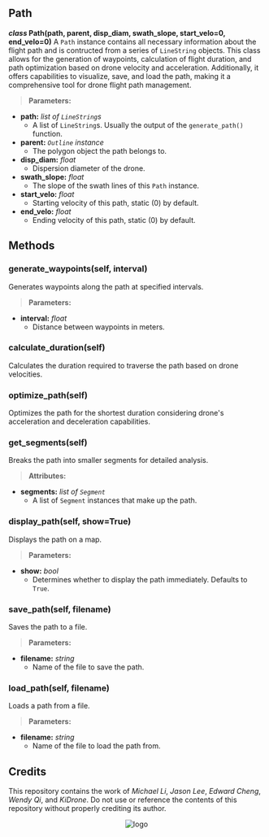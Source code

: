 ## Path
***class* Path(path, parent, disp_diam, swath_slope, start_velo=0, end_velo=0)**
A `Path` instance contains all necessary information about the flight path and is contructed from a series of `LineString` objects. This class allows for the generation of waypoints, calculation of flight duration, and path optimization based on drone velocity and acceleration. Additionally, it offers capabilities to visualize, save, and load the path, making it a comprehensive tool for drone flight path management.

> **Parameters:**
* **path:** *list of `LineString`s*
  * A list of `LineString`s. Usually the output of the `generate_path()` function.
* **parent:** *`Outline` instance*
  * The polygon object the path belongs to.
* **disp_diam:** *float*
  * Dispersion diameter of the drone.
* **swath_slope:** *float*
  * The slope of the swath lines of this `Path` instance.
* **start_velo:** *float*
  * Starting velocity of this path, static (0) by default.
* **end_velo:** *float*
  * Ending velocity of this path, static (0) by default.

## Methods

### generate_waypoints(self, interval)
Generates waypoints along the path at specified intervals.

> **Parameters:**
* **interval:** *float*
  * Distance between waypoints in meters.

### calculate_duration(self)
Calculates the duration required to traverse the path based on drone velocities.

### optimize_path(self)
Optimizes the path for the shortest duration considering drone's acceleration and deceleration capabilities.

### get_segments(self)
Breaks the path into smaller segments for detailed analysis.

> **Attributes:**
* **segments:** *list of `Segment`*
  * A list of `Segment` instances that make up the path.

### display_path(self, show=True)
Displays the path on a map.

> **Parameters:**
* **show:** *bool*
  * Determines whether to display the path immediately. Defaults to `True`.

### save_path(self, filename)
Saves the path to a file.

> **Parameters:**
* **filename:** *string*
  * Name of the file to save the path.

### load_path(self, filename)
Loads a path from a file.

> **Parameters:**
* **filename:** *string*
  * Name of the file to load the path from.
 
## Credits
This repository contains the work of *Michael Li*, *Jason Lee*, *Edward Cheng*, *Wendy Qi*, and *KiDrone*. Do not use or reference the contents of this repository without properly crediting its author.

<div align="center">
  <img src="https://github.com/user-attachments/assets/b0b72a19-e0f9-402d-aab6-2a135cb50f2f" alt="logo">
</div>
